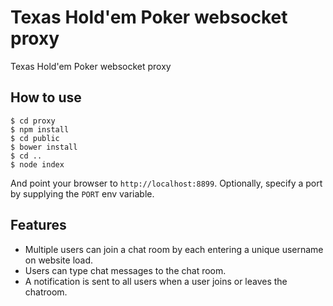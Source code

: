 
# Texas Hold'em Poker websocket proxy

Texas Hold'em Poker websocket proxy

## How to use

```
$ cd proxy
$ npm install
$ cd public
$ bower install
$ cd ..
$ node index
```

And point your browser to `http://localhost:8899`. Optionally, specify
a port by supplying the `PORT` env variable.

## Features

- Multiple users can join a chat room by each entering a unique username
on website load.
- Users can type chat messages to the chat room.
- A notification is sent to all users when a user joins or leaves
the chatroom.
